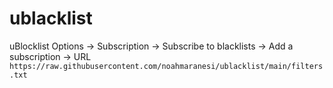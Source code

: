 # ublacklist

uBlocklist Options → Subscription → Subscribe to blacklists → Add a subscription → URL
`https://raw.githubusercontent.com/noahmaranesi/ublacklist/main/filters.txt`
